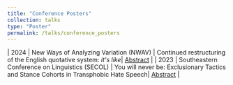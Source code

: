 ```yaml
---
title: "Conference Posters"
collection: talks
type: "Poster"
permalink: /talks/conference_posters
---
```

| 2024 | New Ways of Analyzing Variation (NWAV) | Continued restructuring of the English quotative system: *it's like*| [Abstract](https://griffinlowry.github.io/files/abstract_nwav_like.pdf) |
| 2023 | Southeastern Conference on Linguistics (SECOL) | You will never be: Exclusionary Tactics and Stance Cohorts in Transphobic Hate Speech| [Abstract](https://griffinlowry.github.io/files/SECOL_abstract.pdf) |
